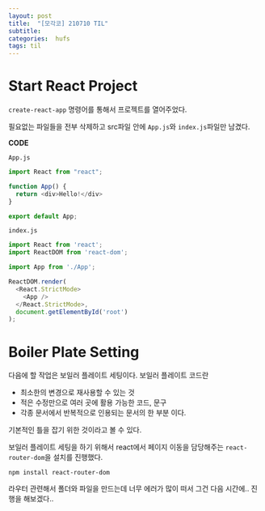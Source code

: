 ```yaml
---
layout: post
title:  "[모각코] 210710 TIL"
subtitle:   
categories:  hufs
tags: til
---
```


# Start React Project

`create-react-app` 명령어를 통해서 프로젝트를 열어주었다. 

필요없는 파일들을 전부 삭제하고 src파일 안에 `App.js`와 `index.js`파일만 남겼다.

__CODE__

`App.js`
```js
import React from "react";

function App() {
  return <div>Hello!</div>
}

export default App;
```
`index.js`
```js
import React from 'react';
import ReactDOM from 'react-dom';

import App from './App';

ReactDOM.render(
  <React.StrictMode>
    <App />
  </React.StrictMode>,
  document.getElementById('root')
);
```

# Boiler Plate Setting
다음에 할 작업은 보일러 플레이트 세팅이다. 
보일러 플레이트 코드란 
- 최소한의 변경으로 재사용할 수 있는 것
- 적은 수정만으로 여러 곳에 활용 가능한 코드, 문구
- 각종 문서에서 반복적으로 인용되는 문서의 한 부분
이다.

기본적인 틀을 잡기 위한 것이라고 볼 수 있다. 

보일러 플레이트 세팅을 하기 위해서 react에서 페이지 이동을 담당해주는 `react-router-dom`을 설치를 진행했다.

`npm install react-router-dom`

라우터 관련해서 폴더와 파일을 만드는데 너무 에러가 많이 떠서 그건 다음 시간에.. 진행을 해보겠다..